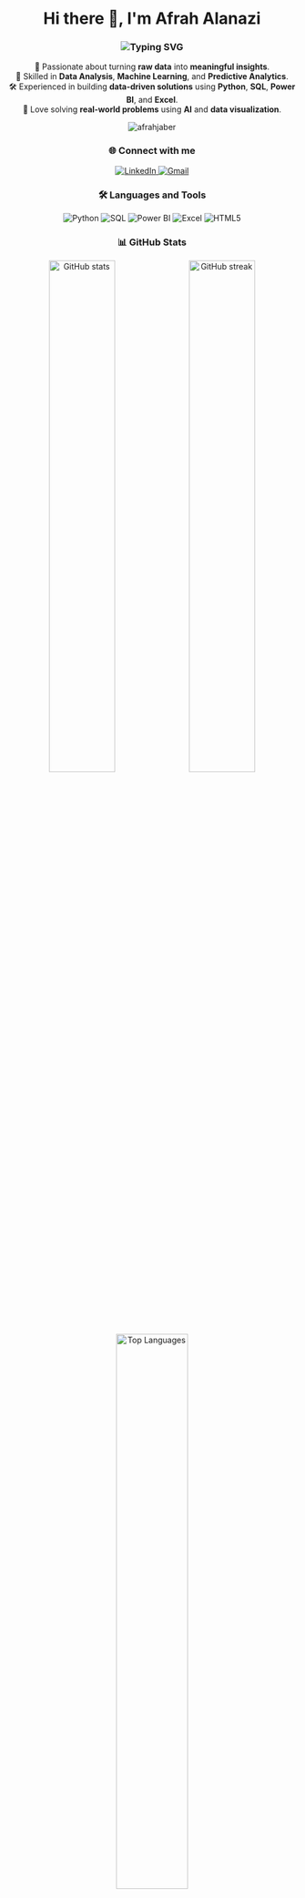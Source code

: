 <!-- Header -->
<h1 align="center">Hi there 👋, I'm Afrah Alanazi</h1>
<h3 align="center">
  <img src="https://readme-typing-svg.demolab.com?font=Fira+Code&weight=600&size=24&pause=1000&color=1B9AAA&center=true&vCenter=true&width=450&lines=📊+Data+Analyst;🤖+AI+Enthusiast;📈+Data+Scientist;💡+Turning+Data+into+Insights" alt="Typing SVG" />
</h3>

<!-- About Me -->
<p align="center">
  🌟 Passionate about turning <b>raw data</b> into <b>meaningful insights</b>. <br>
  🧠 Skilled in <b>Data Analysis</b>, <b>Machine Learning</b>, and <b>Predictive Analytics</b>. <br>
  🛠️ Experienced in building <b>data-driven solutions</b> using <b>Python</b>, <b>SQL</b>, <b>Power BI</b>, and <b>Excel</b>. <br>
  🚀 Love solving <b>real-world problems</b> using <b>AI</b> and <b>data visualization</b>.
</p>

<!-- Profile Views -->
<p align="center">
  <img src="https://komarev.com/ghpvc/?username=afrahjaber&label=Profile%20views&color=1B9AAA&style=flat" alt="afrahjaber" />
</p>

<!-- Social Links -->
<h3 align="center">🌐 Connect with me</h3>
<p align="center">
  <a href="http://linkedin.com/in/afrah-alanazi-b37208271" target="_blank">
    <img src="https://img.shields.io/badge/LinkedIn-0077B5?style=for-the-badge&logo=linkedin&logoColor=white" alt="LinkedIn" />
  </a>
  <a href="mailto:afrah.alanazi@gmail.com" target="_blank">
    <img src="https://img.shields.io/badge/Gmail-D14836?style=for-the-badge&logo=gmail&logoColor=white" alt="Gmail" />
  </a>
</p>

<!-- Languages and Tools -->
<h3 align="center">🛠️ Languages and Tools</h3>
<p align="center"> 
  <!-- Python -->
  <img src="https://img.shields.io/badge/Python-3776AB?style=for-the-badge&logo=python&logoColor=white" alt="Python" />
  
  <!-- SQL -->
  <img src="https://img.shields.io/badge/SQL%20Server-CC2927?style=for-the-badge&logo=microsoftsqlserver&logoColor=white" alt="SQL" />

  <!-- Power BI -->
  <img src="https://img.shields.io/badge/Power%20BI-F2C811?style=for-the-badge&logo=powerbi&logoColor=black" alt="Power BI" />

  <!-- Excel -->
  <img src="https://img.shields.io/badge/Excel-217346?style=for-the-badge&logo=microsoftexcel&logoColor=white" alt="Excel" />

  <!-- HTML -->
  <img src="https://img.shields.io/badge/HTML5-E34F26?style=for-the-badge&logo=html5&logoColor=white" alt="HTML5" />
</p>

<!-- GitHub Stats -->
<h3 align="center">📊 GitHub Stats</h3>
<p align="center">
  <img src="https://github-readme-stats.vercel.app/api?username=afrahjaber&show_icons=true&theme=tokyonight" alt="GitHub stats" width="48%" />
  <img src="https://github-readme-streak-stats.herokuapp.com/?user=afrahjaber&theme=tokyonight" alt="GitHub streak" width="48%" />
</p>

<!-- Top Languages -->
<p align="center">
  <img src="https://github-readme-stats.vercel.app/api/top-langs/?username=afrahjaber&layout=compact&theme=tokyonight" alt="Top Languages" width="50%" />
</p>
